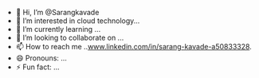 - 👋 Hi, I’m @Sarangkavade
- 👀 I’m interested in cloud technology...
- 🌱 I’m currently learning ...
- 💞️ I’m looking to collaborate on ...
- 📫 How to reach me ..www.linkedin.com/in/sarang-kavade-a50833328.
- 😄 Pronouns: ...
- ⚡ Fun fact: ...

<!---
Sarangkavade/Sarangkavade is a ✨ special ✨ repository because its `README.md` (this file) appears on your GitHub profile.
You can click the Preview link to take a look at your changes.
--->

